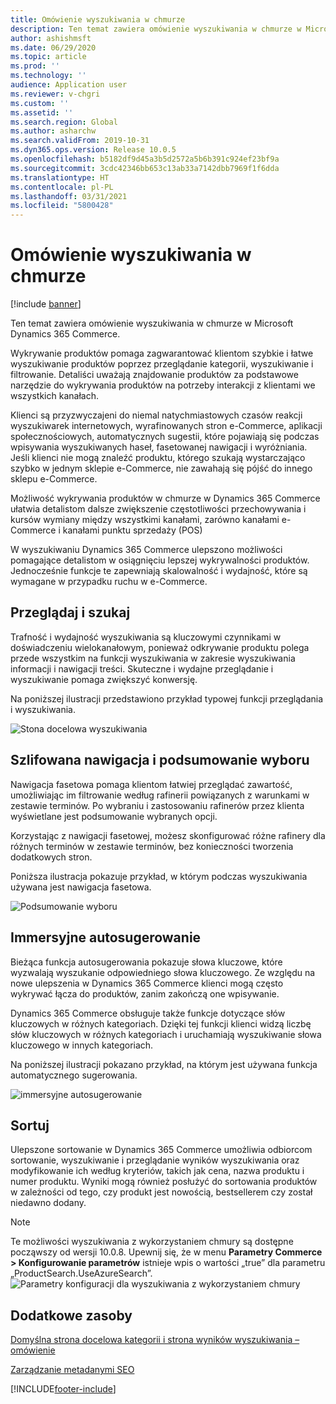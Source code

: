 ```yaml
---
title: Omówienie wyszukiwania w chmurze
description: Ten temat zawiera omówienie wyszukiwania w chmurze w Microsoft Dynamics 365 Commerce.
author: ashishmsft
ms.date: 06/29/2020
ms.topic: article
ms.prod: ''
ms.technology: ''
audience: Application user
ms.reviewer: v-chgri
ms.custom: ''
ms.assetid: ''
ms.search.region: Global
ms.author: asharchw
ms.search.validFrom: 2019-10-31
ms.dyn365.ops.version: Release 10.0.5
ms.openlocfilehash: b5182df9d45a3b5d2572a5b6b391c924ef23bf9a
ms.sourcegitcommit: 3cdc42346bb653c13ab33a7142dbb7969f1f6dda
ms.translationtype: HT
ms.contentlocale: pl-PL
ms.lasthandoff: 03/31/2021
ms.locfileid: "5800428"
---
```

# <a name="cloud-powered-search-overview"></a>Omówienie wyszukiwania w chmurze

[!include [banner](includes/banner.md)]

Ten temat zawiera omówienie wyszukiwania w chmurze w Microsoft Dynamics 365 Commerce.

Wykrywanie produktów pomaga zagwarantować klientom szybkie i łatwe wyszukiwanie produktów poprzez przeglądanie kategorii, wyszukiwanie i filtrowanie. Detaliści uważają znajdowanie produktów za podstawowe narzędzie do wykrywania produktów na potrzeby interakcji z klientami we wszystkich kanałach.

Klienci są przyzwyczajeni do niemal natychmiastowych czasów reakcji wyszukiwarek internetowych, wyrafinowanych stron e-Commerce, aplikacji społecznościowych, automatycznych sugestii, które pojawiają się podczas wpisywania wyszukiwanych haseł, fasetowanej nawigacji i wyróżniania. Jeśli klienci nie mogą znaleźć produktu, którego szukają wystarczająco szybko w jednym sklepie e-Commerce, nie zawahają się pójść do innego sklepu e-Commerce.

Możliwość wykrywania produktów w chmurze w Dynamics 365 Commerce ułatwia detalistom dalsze zwiększenie częstotliwości przechowywania i kursów wymiany między wszystkimi kanałami, zarówno kanałami e-Commerce i kanałami punktu sprzedaży (POS)

W wyszukiwaniu Dynamics 365 Commerce ulepszono możliwości pomagające detalistom w osiągnięciu lepszej wykrywalności produktów. Jednocześnie funkcje te zapewniają skalowalność i wydajność, które są wymagane w przypadku ruchu w e-Commerce.

## <a name="browse-and-search"></a>Przeglądaj i szukaj

Trafność i wydajność wyszukiwania są kluczowymi czynnikami w doświadczeniu wielokanałowym, ponieważ odkrywanie produktu polega przede wszystkim na funkcji wyszukiwania w zakresie wyszukiwania informacji i nawigacji treści. Skuteczne i wydajne przeglądanie i wyszukiwanie pomaga zwiększyć konwersję.

Na poniższej ilustracji przedstawiono przykład typowej funkcji przeglądania i wyszukiwania.

![Stona docelowa wyszukiwania](./media/SearchLanding.png)

## <a name="faceted-navigation-and-choice-summary"></a>Szlifowana nawigacja i podsumowanie wyboru 

Nawigacja fasetowa pomaga klientom łatwiej przeglądać zawartość, umożliwiając im filtrowanie według rafinerii powiązanych z warunkami w zestawie terminów. Po wybraniu i zastosowaniu rafinerów przez klienta wyświetlane jest podsumowanie wybranych opcji. 

Korzystając z nawigacji fasetowej, możesz skonfigurować różne rafinery dla różnych terminów w zestawie terminów, bez konieczności tworzenia dodatkowych stron. 

Poniższa ilustracja pokazuje przykład, w którym podczas wyszukiwania używana jest nawigacja fasetowa.

![Podsumowanie wyboru](./media/ChoiceSummary.png)

## <a name="immersive-autosuggest"></a>Immersyjne autosugerowanie

Bieżąca funkcja autosugerowania pokazuje słowa kluczowe, które wyzwalają wyszukanie odpowiedniego słowa kluczowego. Ze względu na nowe ulepszenia w Dynamics 365 Commerce klienci mogą często wykrywać łącza do produktów, zanim zakończą one wpisywanie.

Dynamics 365 Commerce obsługuje także funkcje dotyczące słów kluczowych w różnych kategoriach. Dzięki tej funkcji klienci widzą liczbę słów kluczowych w różnych kategoriach i uruchamiają wyszukiwanie słowa kluczowego w innych kategoriach.

Na poniższej ilustracji pokazano przykład, na którym jest używana funkcja automatycznego sugerowania.

![immersyjne autosugerowanie](./media/ImmersiveAutoSuggestUX.png)

## <a name="sort"></a>Sortuj

Ulepszone sortowanie w Dynamics 365 Commerce umożliwia odbiorcom sortowanie, wyszukiwanie i przeglądanie wyników wyszukiwania oraz modyfikowanie ich według kryteriów, takich jak cena, nazwa produktu i numer produktu. Wyniki mogą również posłużyć do sortowania produktów w zależności od tego, czy produkt jest nowością, bestsellerem czy został niedawno dodany.

>[!NOTE]
>Te możliwości wyszukiwania z wykorzystaniem chmury są dostępne począwszy od wersji 10.0.8. Upewnij się, że w menu **Parametry Commerce > Konfigurowanie parametrów** istnieje wpis o wartości „true” dla parametru „ProductSearch.UseAzureSearch”. 
![Parametry konfiguracji dla wyszukiwania z wykorzystaniem chmury](./media/CloudPoweredSearchConfigurationParameters.png)

## <a name="additional-resources"></a>Dodatkowe zasoby

[Domyślna strona docelowa kategorii i strona wyników wyszukiwania – omówienie](category-search-page-overview.md)

[Zarządzanie metadanymi SEO](manage-seo-metadata.md)


[!INCLUDE[footer-include](../includes/footer-banner.md)]
